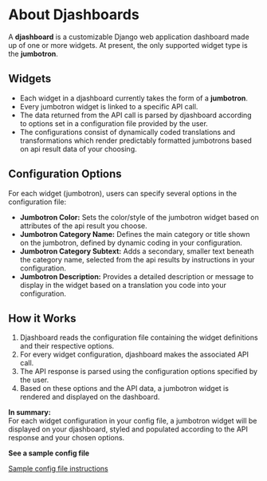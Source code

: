 # About Djashboards

A **djashboard** is a customizable Django web application dashboard made up of one or more widgets. At present, the only supported widget type is the **jumbotron**.  

## Widgets

- Each widget in a djashboard currently takes the form of a **jumbotron**.
- Every jumbotron widget is linked to a specific API call.
- The data returned from the API call is parsed by djashboard according to options set in a configuration file provided by the user.
- The configurations consist of dynamically coded translations and transformations which render predictably formatted jumbotrons based on api result data of your choosing.

## Configuration Options

For each widget (jumbotron), users can specify several options in the configuration file:

- **Jumbotron Color:** Sets the color/style of the jumbotron widget based on attributes of the api result you choose.
- **Jumbotron Category Name:** Defines the main category or title shown on the jumbotron, defined by dynamic coding in your configuration.
- **Jumbotron Category Subtext:** Adds a secondary, smaller text beneath the category name, selected from the api results by instructions in your configuration.
- **Jumbotron Description:** Provides a detailed description or message to display in the widget based on a translation you code into your configuration.

## How it Works

1. Djashboard reads the configuration file containing the widget definitions and their respective options.
2. For every widget configuration, djashboard makes the associated API call.
3. The API response is parsed using the configuration options specified by the user.
4. Based on these options and the API data, a jumbotron widget is rendered and displayed on the dashboard.

**In summary:**  
For each widget configuration in your config file, a jumbotron widget will be displayed on your djashboard, styled and populated according to the API response and your chosen options.

**See a sample config file**

 [Sample config file instructions](./docs/environment_template_instructions.md)
